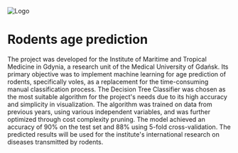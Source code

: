 ![Logo](https://www.victorpest.com/media/Articles/Victorpest/What-is-A-Vole.jpg)


# Rodents age prediction

The project was developed for the Institute of Maritime and Tropical Medicine in Gdynia, a research unit of the Medical University of Gdańsk. Its primary objective was to implement machine learning for age prediction of rodents, specifically voles, as a replacement for the time-consuming manual classification process. The Decision Tree Classifier was chosen as the most suitable algorithm for the project's needs due to its high accuracy and simplicity in visualization. The algorithm was trained on data from previous years, using various independent variables, and was further optimized through cost complexity pruning. The model achieved an accuracy of 90% on the test set and 88% using 5-fold cross-validation. The predicted results will be used for the institute's international research on diseases transmitted by rodents.
